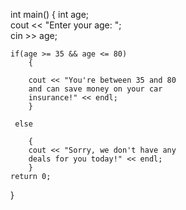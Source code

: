 int main() 
{
    int age; 	
    cout << "Enter your age: "; 	
    cin >> age;
    
    if(age >= 35 && age <= 80) 	 
        { 		
        
        cout << "You're between 35 and 80
        and can save money on your car
        insurance!" << endl; 	
        }
   
     else 	
        
        { 		
        cout << "Sorry, we don't have any 
        deals for you today!" << endl; 	
        } 	
    return 0; 
} 
